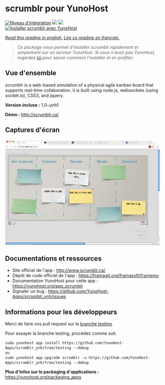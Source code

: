 # scrumblr pour YunoHost

[![Niveau d'intégration](https://dash.yunohost.org/integration/scrumblr.svg)](https://dash.yunohost.org/appci/app/scrumblr) ![](https://ci-apps.yunohost.org/ci/badges/scrumblr.status.svg) ![](https://ci-apps.yunohost.org/ci/badges/scrumblr.maintain.svg)  
[![Installer scrumblr avec YunoHost](https://install-app.yunohost.org/install-with-yunohost.svg)](https://install-app.yunohost.org/?app=scrumblr)

*[Read this readme in english.](./README.md)*
*[Lire ce readme en français.](./README_fr.md)*

> *Ce package vous permet d'installer scrumblr rapidement et simplement sur un serveur YunoHost.
Si vous n'avez pas YunoHost, regardez [ici](https://yunohost.org/#/install) pour savoir comment l'installer et en profiter.*

## Vue d'ensemble

scrumblr is a web-based simulation of a physical agile kanban board that supports real-time collaboration. it is built using node.js, websockets (using socket.io), CSS3, and jquery. 

**Version incluse :** 1.0~ynh1

**Démo :** http://scrumblr.ca/

## Captures d'écran

![](./doc/screenshots/687474703a2f2f736372756d626c722e63612f696d616765732f73637265656e73686f742e706e67.png)

## Documentations et ressources

* Site officiel de l'app : http://www.scrumblr.ca/
* Dépôt de code officiel de l'app : https://framagit.org/framasoft/framemo
* Documentation YunoHost pour cette app : https://yunohost.org/app_scrumblr
* Signaler un bug : https://github.com/YunoHost-Apps/scrumblr_ynh/issues

## Informations pour les développeurs

Merci de faire vos pull request sur la [branche testing](https://github.com/YunoHost-Apps/scrumblr_ynh/tree/testing).

Pour essayer la branche testing, procédez comme suit.
```
sudo yunohost app install https://github.com/YunoHost-Apps/scrumblr_ynh/tree/testing --debug
ou
sudo yunohost app upgrade scrumblr -u https://github.com/YunoHost-Apps/scrumblr_ynh/tree/testing --debug
```

**Plus d'infos sur le packaging d'applications :** https://yunohost.org/packaging_apps